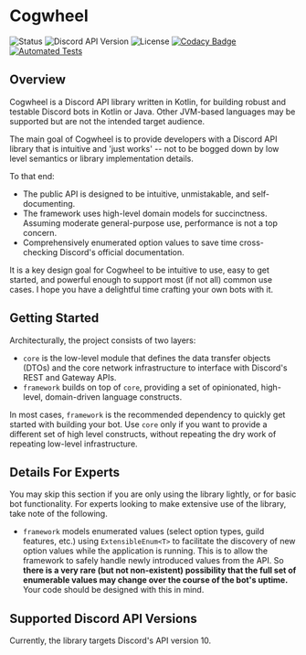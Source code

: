 # Cogwheel
![Status](https://img.shields.io/badge/Status-In%20Development-orange?style=flat)
![Discord API Version](https://img.shields.io/badge/Discord%20API%20Version-v10-green?style=flat)
![License](https://img.shields.io/badge/License-MIT-blue?style=flat)
[![Codacy Badge](https://app.codacy.com/project/badge/Grade/dc99d8c35fe94c87a427a07499135cd0)](https://app.codacy.com/gh/dark-comet/Cogwheel/dashboard?utm_source=gh&utm_medium=referral&utm_content=&utm_campaign=Badge_grade)
[![Automated Tests](https://github.com/dark-comet/Cogwheel/actions/workflows/automated-tests.yml/badge.svg)](https://github.com/dark-comet/Cogwheel/actions/workflows/automated-tests.yml)

## Overview
Cogwheel is a Discord API library written in Kotlin, for building robust and testable 
Discord bots in Kotlin or Java. Other JVM-based languages may be supported but are not the 
intended target audience.

The main goal of Cogwheel is to provide developers with a Discord API library that is intuitive and 
'just works' -- not to be bogged down by low level semantics or library implementation details. 

To that end:
- The public API is designed to be intuitive, unmistakable, and self-documenting.
- The framework uses high-level domain models for succinctness. Assuming moderate general-purpose use, 
  performance is not a top concern.
- Comprehensively enumerated option values to save time cross-checking Discord's 
  official documentation.

It is a key design goal for Cogwheel to be intuitive to use, easy to get started, 
and powerful enough to support most (if not all) common use cases. I hope you have 
a delightful time crafting your own bots with it.

[//]: # (## Example Code)


## Getting Started
Architecturally, the project consists of two layers: 
- `core` is the low-level module that defines the data transfer objects (DTOs) 
   and the core network infrastructure to interface with Discord's REST and Gateway APIs.
- `framework` builds on top of `core`, providing a set of opinionated, 
   high-level, domain-driven language constructs. 

In most cases, `framework` is the recommended dependency to quickly get started 
with building your bot. Use `core` only if you want to provide a different set of 
high level constructs, without repeating the dry work of repeating low-level infrastructure.


## Details For Experts
You may skip this section if you are only using the library lightly, or for basic bot functionality.
For experts looking to make extensive use of the library, take note of the following.

- `framework` models enumerated values (select option types, guild features, etc.)
  using `ExtensibleEnum<T>` to facilitate the discovery of new option values while the application is
  running. This is to allow the framework to safely handle newly introduced values from the 
  API. So **there is a very rare (but not non-existent) possibility that the full set of enumerable 
  values may change over the course of the bot's uptime.** Your code should be designed with this
  in mind. 


## Supported Discord API Versions
Currently, the library targets Discord's API version 10.


[//]: # (## How to Contribute)